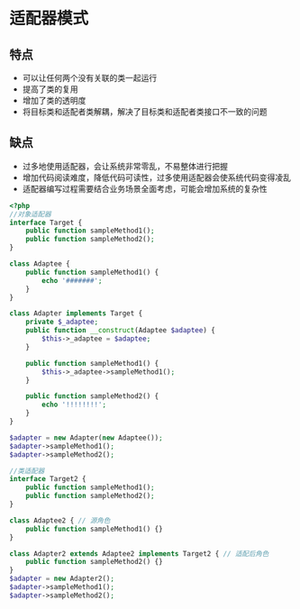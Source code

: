 # 适配器模式

## 特点

- 可以让任何两个没有关联的类一起运行
- 提高了类的复用
- 增加了类的透明度
- 将目标类和适配者类解耦，解决了目标类和适配者类接口不一致的问题


## 缺点

- 过多地使用适配器，会让系统非常零乱，不易整体进行把握
- 增加代码阅读难度，降低代码可读性，过多使用适配器会使系统代码变得凌乱
- 适配器编写过程需要结合业务场景全面考虑，可能会增加系统的复杂性



```php
<?php
//对象适配器
interface Target {
    public function sampleMethod1();
    public function sampleMethod2();
}

class Adaptee {
    public function sampleMethod1() {
        echo '#######';
    }
}

class Adapter implements Target {
    private $_adaptee;
    public function __construct(Adaptee $adaptee) {
        $this->_adaptee = $adaptee;
    }

    public function sampleMethod1() {
        $this->_adaptee->sampleMethod1(); 
    }

    public function sampleMethod2() {
        echo '!!!!!!!!';
    }
}

$adapter = new Adapter(new Adaptee());
$adapter->sampleMethod1();
$adapter->sampleMethod2();

//类适配器
interface Target2 {
    public function sampleMethod1();
    public function sampleMethod2();
}

class Adaptee2 { // 源角色
    public function sampleMethod1() {}
}

class Adapter2 extends Adaptee2 implements Target2 { // 适配后角色
    public function sampleMethod2() {} 
}
$adapter = new Adapter2();
$adapter->sampleMethod1();
$adapter->sampleMethod2();
```

